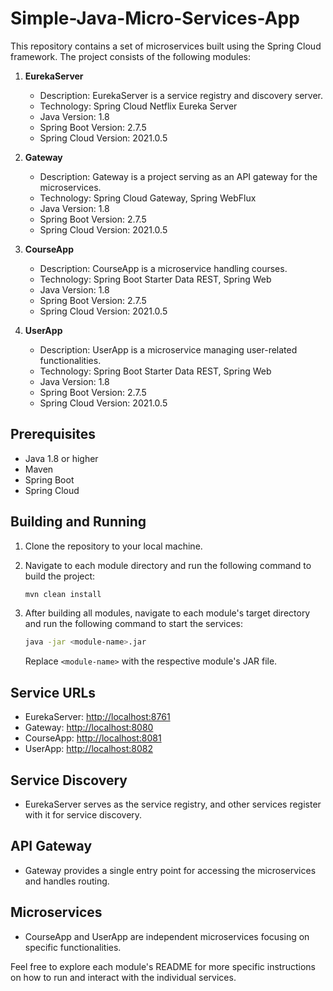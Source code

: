 # Simple-Java-Micro-Services-App

This repository contains a set of microservices built using the Spring Cloud framework. The project consists of the following modules:

1. **EurekaServer**
   - Description: EurekaServer is a service registry and discovery server.
   - Technology: Spring Cloud Netflix Eureka Server
   - Java Version: 1.8
   - Spring Boot Version: 2.7.5
   - Spring Cloud Version: 2021.0.5

2. **Gateway**
   - Description: Gateway is a project serving as an API gateway for the microservices.
   - Technology: Spring Cloud Gateway, Spring WebFlux
   - Java Version: 1.8
   - Spring Boot Version: 2.7.5
   - Spring Cloud Version: 2021.0.5

3. **CourseApp**
   - Description: CourseApp is a microservice handling courses.
   - Technology: Spring Boot Starter Data REST, Spring Web
   - Java Version: 1.8
   - Spring Boot Version: 2.7.5
   - Spring Cloud Version: 2021.0.5

4. **UserApp**
   - Description: UserApp is a microservice managing user-related functionalities.
   - Technology: Spring Boot Starter Data REST, Spring Web
   - Java Version: 1.8
   - Spring Boot Version: 2.7.5
   - Spring Cloud Version: 2021.0.5

## Prerequisites
- Java 1.8 or higher
- Maven
- Spring Boot
- Spring Cloud

## Building and Running
1. Clone the repository to your local machine.
2. Navigate to each module directory and run the following command to build the project:

   ```bash
   mvn clean install
   ```

3. After building all modules, navigate to each module's target directory and run the following command to start the services:

   ```bash
   java -jar <module-name>.jar
   ```

   Replace `<module-name>` with the respective module's JAR file.

## Service URLs
- EurekaServer: [http://localhost:8761](http://localhost:8761)
- Gateway: [http://localhost:8080](http://localhost:8080)
- CourseApp: [http://localhost:8081](http://localhost:8081)
- UserApp: [http://localhost:8082](http://localhost:8082)

## Service Discovery
- EurekaServer serves as the service registry, and other services register with it for service discovery.

## API Gateway
- Gateway provides a single entry point for accessing the microservices and handles routing.

## Microservices
- CourseApp and UserApp are independent microservices focusing on specific functionalities.

Feel free to explore each module's README for more specific instructions on how to run and interact with the individual services.
